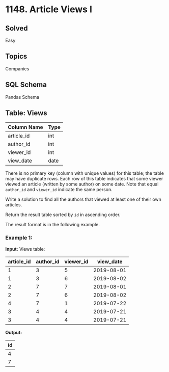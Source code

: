 # 1148. Article Views I

## Solved
Easy

## Topics
Companies

## SQL Schema
Pandas Schema

## Table: Views

| Column Name | Type  |
|-------------|-------|
| article_id  | int   |
| author_id   | int   |
| viewer_id   | int   |
| view_date   | date  |

There is no primary key (column with unique values) for this table; the table may have duplicate rows. Each row of this table indicates that some viewer viewed an article (written by some author) on some date. Note that equal `author_id` and `viewer_id` indicate the same person.

Write a solution to find all the authors that viewed at least one of their own articles.

Return the result table sorted by `id` in ascending order.

The result format is in the following example.

### Example 1:

**Input:**
Views table:

| article_id | author_id | viewer_id | view_date  |
|------------|-----------|-----------|------------|
| 1          | 3         | 5         | 2019-08-01 |
| 1          | 3         | 6         | 2019-08-02 |
| 2          | 7         | 7         | 2019-08-01 |
| 2          | 7         | 6         | 2019-08-02 |
| 4          | 7         | 1         | 2019-07-22 |
| 3          | 4         | 4         | 2019-07-21 |
| 3          | 4         | 4         | 2019-07-21 |

**Output:**

| id   |
|------|
| 4    |
| 7    |
